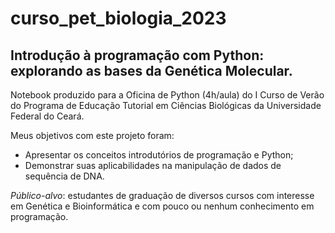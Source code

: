 # curso_pet_biologia_2023

## Introdução à programação com  Python: explorando as bases da Genética Molecular.

Notebook produzido para a Oficina de Python (4h/aula) do I Curso de Verão do Programa de Educação Tutorial em Ciências Biológicas da Universidade Federal do Ceará. 

Meus objetivos com este projeto foram:
* Apresentar os conceitos introdutórios de programação e Python;
* Demonstrar suas aplicabilidades na manipulação de dados de sequência de DNA.
  
_Público-alvo_: estudantes de graduação de diversos cursos com interesse em Genética e Bioinformática e com pouco ou nenhum conhecimento em programação.
